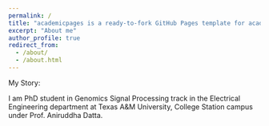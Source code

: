 ```yaml
---
permalink: /
title: "academicpages is a ready-to-fork GitHub Pages template for academic personal websites"
excerpt: "About me"
author_profile: true
redirect_from: 
  - /about/
  - /about.html
---
```



My Story:

I am PhD student in Genomics Signal Processing track in the Electrical Engineering department at Texas A&M University, College Station campus under Prof. Aniruddha Datta.
